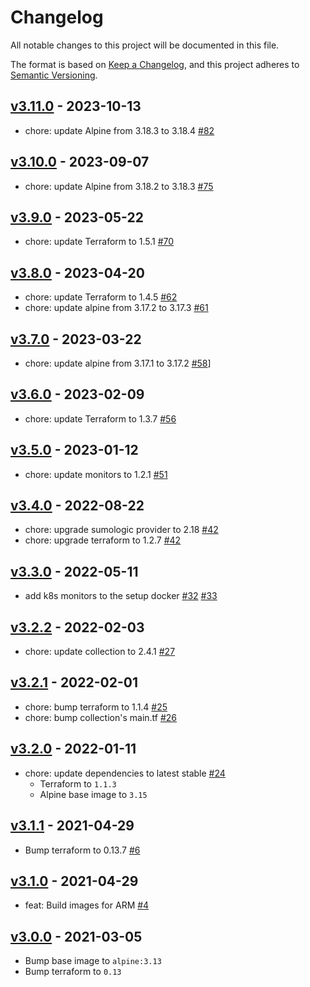 # Changelog

All notable changes to this project will be documented in this file.

The format is based on [Keep a Changelog](https://keepachangelog.com/en/1.0.0/),
and this project adheres to [Semantic Versioning](https://semver.org/spec/v2.0.0.html).

## [v3.11.0] - 2023-10-13

- chore: update Alpine from 3.18.3 to 3.18.4 [#82]

[#82]: https://github.com/SumoLogic/sumologic-kubernetes-setup/pull/82
[v3.11.0]: https://github.com/SumoLogic/sumologic-kubernetes-setup/releases/v3.11.0

## [v3.10.0] - 2023-09-07

- chore: update Alpine from 3.18.2 to 3.18.3 [#75]

[v3.10.0]: https://github.com/SumoLogic/sumologic-kubernetes-setup/releases/v3.10.0
[#75]: https://github.com/SumoLogic/sumologic-kubernetes-setup/pull/75

## [v3.9.0] - 2023-05-22

- chore: update Terraform to 1.5.1 [#70]

[v3.9.0]: https://github.com/SumoLogic/sumologic-kubernetes-setup/releases/v3.9.0
[#70]: https://github.com/SumoLogic/sumologic-kubernetes-setup/pull/70

## [v3.8.0] - 2023-04-20

- chore: update Terraform to 1.4.5 [#62]
- chore: update alpine from 3.17.2 to 3.17.3 [#61]

[v3.8.0]: https://github.com/SumoLogic/sumologic-kubernetes-setup/releases/v3.8.0
[#61]: https://github.com/SumoLogic/sumologic-kubernetes-setup/pull/61
[#62]: https://github.com/SumoLogic/sumologic-kubernetes-setup/pull/62

## [v3.7.0] - 2023-03-22

- chore: update alpine from 3.17.1 to 3.17.2 [#58]]

[v3.7.0]: https://github.com/SumoLogic/sumologic-kubernetes-setup/releases/v3.7.0
[#58]: https://github.com/SumoLogic/sumologic-kubernetes-setup/pull/58

## [v3.6.0] - 2023-02-09

- chore: update Terraform to 1.3.7 [#56]

[v3.6.0]: https://github.com/SumoLogic/sumologic-kubernetes-setup/releases/v3.6.0
[#56]: https://github.com/SumoLogic/sumologic-kubernetes-setup/pull/56

## [v3.5.0] - 2023-01-12

- chore: update monitors to 1.2.1 [#51]

[v3.5.0]: https://github.com/SumoLogic/sumologic-kubernetes-setup/releases/v3.5.0
[#51]: https://github.com/SumoLogic/sumologic-kubernetes-setup/pull/51

## [v3.4.0] - 2022-08-22

- chore: upgrade sumologic provider to 2.18 [#42]
- chore: upgrade terraform to 1.2.7 [#42]

[v3.4.0]: https://github.com/SumoLogic/sumologic-kubernetes-setup/releases/v3.4.0
[#42]: https://github.com/SumoLogic/sumologic-kubernetes-setup/pull/42

## [v3.3.0] - 2022-05-11

- add k8s monitors to the setup docker [#32] [#33]

[v3.3.0]: https://github.com/SumoLogic/sumologic-kubernetes-setup/releases/v3.3.0
[#32]: https://github.com/SumoLogic/sumologic-kubernetes-setup/pull/32
[#33]: https://github.com/SumoLogic/sumologic-kubernetes-setup/pull/33

## [v3.2.2] - 2022-02-03

- chore: update collection to 2.4.1 [#27]

[v3.2.2]: https://github.com/SumoLogic/sumologic-kubernetes-setup/releases/v3.2.2
[#27]: https://github.com/SumoLogic/sumologic-kubernetes-setup/pull/27

## [v3.2.1] - 2022-02-01

- chore: bump terraform to 1.1.4 [#25]
- chore: bump collection's main.tf [#26]

[v3.2.1]: https://github.com/SumoLogic/sumologic-kubernetes-setup/releases/v3.2.1
[#25]: https://github.com/SumoLogic/sumologic-kubernetes-setup/pull/25
[#26]: https://github.com/SumoLogic/sumologic-kubernetes-setup/pull/26

## [v3.2.0] - 2022-01-11

- chore: update dependencies to latest stable [#24]
  - Terraform to `1.1.3`
  - Alpine base image to `3.15`

[v3.2.0]: https://github.com/SumoLogic/sumologic-kubernetes-setup/releases/v3.2.0
[#24]: https://github.com/SumoLogic/sumologic-kubernetes-setup/pull/24

## [v3.1.1] - 2021-04-29

- Bump terraform to 0.13.7 [#6]

[v3.1.1]: https://github.com/SumoLogic/sumologic-kubernetes-setup/releases/v3.1.1
[#6]: https://github.com/SumoLogic/sumologic-kubernetes-setup/pull/6

## [v3.1.0] - 2021-04-29

- feat: Build images for ARM [#4]

[v3.1.0]: https://github.com/SumoLogic/sumologic-kubernetes-setup/releases/v3.1.0
[#4]: https://github.com/SumoLogic/sumologic-kubernetes-setup/pull/4

## [v3.0.0] - 2021-03-05

- Bump base image to `alpine:3.13`
- Bump terraform to `0.13`

[v3.0.0]: https://github.com/SumoLogic/sumologic-kubernetes-setup/releases/v3.0.0
